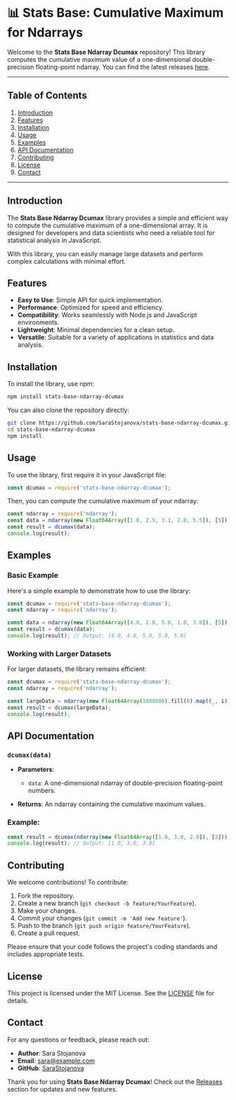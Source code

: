 # 📊 Stats Base: Cumulative Maximum for Ndarrays

Welcome to the **Stats Base Ndarray Dcumax** repository! This library computes the cumulative maximum value of a one-dimensional double-precision floating-point ndarray. You can find the latest releases [here](https://github.com/SaraStojanova/stats-base-ndarray-dcumax/releases).

---

## Table of Contents

1. [Introduction](#introduction)
2. [Features](#features)
3. [Installation](#installation)
4. [Usage](#usage)
5. [Examples](#examples)
6. [API Documentation](#api-documentation)
7. [Contributing](#contributing)
8. [License](#license)
9. [Contact](#contact)

---

## Introduction

The **Stats Base Ndarray Dcumax** library provides a simple and efficient way to compute the cumulative maximum of a one-dimensional array. It is designed for developers and data scientists who need a reliable tool for statistical analysis in JavaScript. 

With this library, you can easily manage large datasets and perform complex calculations with minimal effort. 

## Features

- **Easy to Use**: Simple API for quick implementation.
- **Performance**: Optimized for speed and efficiency.
- **Compatibility**: Works seamlessly with Node.js and JavaScript environments.
- **Lightweight**: Minimal dependencies for a clean setup.
- **Versatile**: Suitable for a variety of applications in statistics and data analysis.

## Installation

To install the library, use npm:

```bash
npm install stats-base-ndarray-dcumax
```

You can also clone the repository directly:

```bash
git clone https://github.com/SaraStojanova/stats-base-ndarray-dcumax.git
cd stats-base-ndarray-dcumax
npm install
```

## Usage

To use the library, first require it in your JavaScript file:

```javascript
const dcumax = require('stats-base-ndarray-dcumax');
```

Then, you can compute the cumulative maximum of your ndarray:

```javascript
const ndarray = require('ndarray');
const data = ndarray(new Float64Array([1.0, 2.5, 3.1, 2.0, 5.5]), [5]);
const result = dcumax(data);
console.log(result);
```

## Examples

### Basic Example

Here's a simple example to demonstrate how to use the library:

```javascript
const dcumax = require('stats-base-ndarray-dcumax');
const ndarray = require('ndarray');

const data = ndarray(new Float64Array([4.0, 2.0, 5.0, 1.0, 3.0]), [5]);
const result = dcumax(data);
console.log(result); // Output: [4.0, 4.0, 5.0, 5.0, 5.0]
```

### Working with Larger Datasets

For larger datasets, the library remains efficient:

```javascript
const dcumax = require('stats-base-ndarray-dcumax');
const ndarray = require('ndarray');

const largeData = ndarray(new Float64Array(1000000).fill(0).map((_, i) => Math.random() * 100), [1000000]);
const result = dcumax(largeData);
console.log(result);
```

## API Documentation

### `dcumax(data)`

- **Parameters**: 
  - `data`: A one-dimensional ndarray of double-precision floating-point numbers.
  
- **Returns**: An ndarray containing the cumulative maximum values.

### Example:

```javascript
const result = dcumax(ndarray(new Float64Array([1.0, 3.0, 2.0]), [3]));
console.log(result); // Output: [1.0, 3.0, 3.0]
```

## Contributing

We welcome contributions! To contribute:

1. Fork the repository.
2. Create a new branch (`git checkout -b feature/YourFeature`).
3. Make your changes.
4. Commit your changes (`git commit -m 'Add new feature'`).
5. Push to the branch (`git push origin feature/YourFeature`).
6. Create a pull request.

Please ensure that your code follows the project's coding standards and includes appropriate tests.

## License

This project is licensed under the MIT License. See the [LICENSE](LICENSE) file for details.

## Contact

For any questions or feedback, please reach out:

- **Author**: Sara Stojanova
- **Email**: sara@example.com
- **GitHub**: [SaraStojanova](https://github.com/SaraStojanova)

Thank you for using **Stats Base Ndarray Dcumax**! Check out the [Releases](https://github.com/SaraStojanova/stats-base-ndarray-dcumax/releases) section for updates and new features.